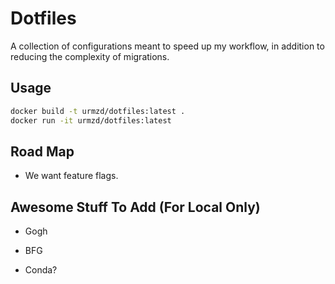 # Dotfiles

A collection of configurations meant to speed up my workflow,
in addition to reducing the complexity of migrations.

## Usage

```bash
docker build -t urmzd/dotfiles:latest .
docker run -it urmzd/dotfiles:latest 
```

## Road Map

- We want feature flags.

## Awesome Stuff To Add (For Local Only)

- Gogh
- BFG


- Conda?
